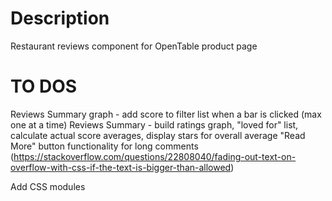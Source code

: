 # Description
Restaurant reviews component for OpenTable product page

# TO DOS
  Reviews Summary graph - add score to filter list when a bar is clicked (max one at a time)
  Reviews Summary - build ratings graph, "loved for" list, calculate actual score averages, display stars for overall average
  "Read More" button functionality for long comments    (https://stackoverflow.com/questions/22808040/fading-out-text-on-overflow-with-css-if-the-text-is-bigger-than-allowed)
  
  Add CSS modules